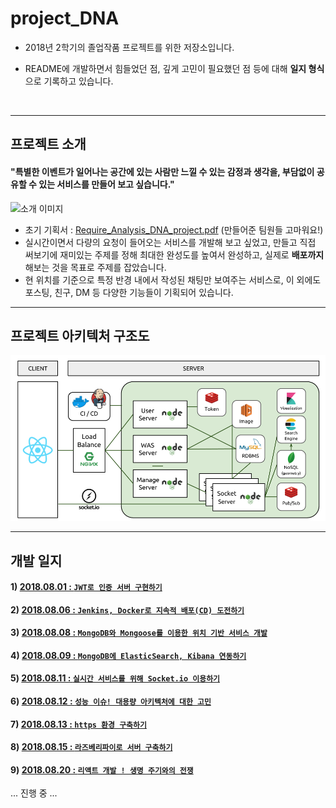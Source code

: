 # project_DNA

* 2018년 2학기의 졸업작품 프로젝트를 위한 저장소입니다.

* README에 개발하면서 힘들었던 점, 깊게 고민이 필요했던 점 등에 대해 **일지 형식**으로 기록하고 있습니다.

  ​

***

## 프로젝트 소개

#### **"특별한 이벤트가 일어나는 공간에 있는 사람만 느낄 수 있는 감정과 생각을, 부담없이 공유할 수 있는 서비스를 만들어 보고 싶습니다.**"

![소개 이미지](https://blogfiles.pstatic.net/MjAxODA4MTRfMTky/MDAxNTM0MTc3NzY1MTM0.NCF4J6dMHOkkdIOZfhedD3jE3ClrDsU62BCsdAeryVog.SYjZhtyBsQAmZE8KFL6X0tSj9-sHzwbr3qhSbeTFfWYg.PNG.3457soso/title.png)

- 초기 기획서 : [Require_Analysis_DNA_project.pdf](https://github.com/3457soso/project_DNA/blob/master/DNA_project.pdf) (만들어준 팀원들 고마워요!)
- 실시간이면서 다량의 요청이 들어오는 서비스를 개발해 보고 싶었고, 만들고 직접 써보기에 재미있는 주제를 정해 최대한 완성도를 높여서 완성하고, 실제로 **배포까지** 해보는 것을 목표로 주제를 잡았습니다.
- 현 위치를 기준으로 특정 반경 내에서 작성된 채팅만 보여주는 서비스로, 이 외에도 포스팅, 친구, DM 등 다양한 기능들이 기획되어 있습니다.


***

## 프로젝트 아키텍처 구조도

![아키텍처 구조도](https://github.com/3457soso/project_DNA/blob/master/Resource/Arcitecture_Design.png)


***

## 개발 일지

#### 1) [2018.08.01 : ```JWT로 인증 서버 구현하기```](https://github.com/3457soso/project_DNA/blob/master/devLog/2018.08.01%20:%20JWT%EB%A1%9C%20%EC%9D%B8%EC%A6%9D%20%EC%84%9C%EB%B2%84%20%EA%B5%AC%ED%98%84%ED%95%98%EA%B8%B0.md)

#### 2) [2018.08.06 : ```Jenkins, Docker로 지속적 배포(CD) 도전하기```](https://github.com/3457soso/project_DNA/blob/master/devLog/2018.08.06%20:%20Jenkins%2C%20Docker%EB%A1%9C%20%EC%A7%80%EC%86%8D%EC%A0%81%20%EB%B0%B0%ED%8F%AC(CD)%20%EB%8F%84%EC%A0%84%ED%95%98%EA%B8%B0.md)

#### 3) [2018.08.08 : ```MongoDB와 Mongoose를 이용한 위치 기반 서비스 개발```]()

#### 4) [2018.08.09 : ```MongoDB에 ElasticSearch, Kibana 연동하기```](https://github.com/3457soso/project_DNA/blob/master/devLog/2018.08.09%20:%20MongoDB%EC%97%90%20ElasticSearch%2C%20Kibana%20%EC%97%B0%EB%8F%99%ED%95%98%EA%B8%B0.md)

#### 5) [2018.08.11 : ```실시간 서비스를 위해 Socket.io 이용하기```](https://github.com/3457soso/project_DNA/blob/master/devLog/2018.08.11%20:%20%EC%8B%A4%EC%8B%9C%EA%B0%84%20%EC%84%9C%EB%B9%84%EC%8A%A4%EB%A5%BC%20%EC%9C%84%ED%95%B4%20Socket.io%20%EC%9D%B4%EC%9A%A9%ED%95%98%EA%B8%B0.md)

#### 6) [2018.08.12 : ```성능 이슈! 대용량 아키텍처에 대한 고민```]()

#### 7) [2018.08.13 : ```https 환경 구축하기```](https://github.com/3457soso/project_DNA/blob/master/devLog/2018.08.13%20:%20SSL%EC%9D%84%20%EC%9D%B4%EC%9A%A9%ED%95%B4%20https%20%ED%99%98%EA%B2%BD%20%EA%B5%AC%EC%B6%95%ED%95%98%EA%B8%B0.md)

#### 8) [2018.08.15 : ```라즈베리파이로 서버 구축하기```](https://github.com/3457soso/project_DNA/blob/master/devLog/2018.08.15%20:%20%EB%9D%BC%EC%A6%88%EB%B2%A0%EB%A6%AC%ED%8C%8C%EC%9D%B4%EB%A1%9C%20%EC%84%9C%EB%B2%84%20%EA%B5%AC%EC%B6%95%ED%95%98%EA%B8%B0.md)

#### 9) [2018.08.20 : ```리액트 개발 ! 생명 주기와의 전쟁```]()

... 진행 중 ...



